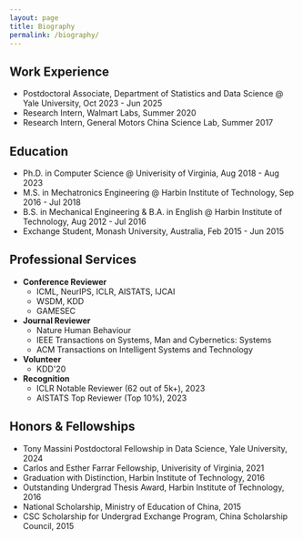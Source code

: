 ```yaml
---
layout: page
title: Biography
permalink: /biography/
---
```


## Work Experience
- Postdoctoral Associate, Department of Statistics and Data Science @ Yale University, Oct 2023 - Jun 2025
- Research Intern, Walmart Labs, Summer 2020
- Research Intern, General Motors China Science Lab, Summer 2017

## Education
- Ph.D. in Computer Science @ Univerisity of Virginia, Aug 2018 - Aug 2023 
- M.S. in Mechatronics Engineering @ Harbin Institute of Technology, Sep 2016 - Jul 2018
- B.S. in Mechanical Engineering & B.A. in English @ Harbin Institute of Technology, Aug 2012 - Jul 2016
- Exchange Student, Monash University, Australia, Feb 2015 - Jun 2015

## Professional Services
- **Conference Reviewer**
  - ICML, NeurIPS, ICLR, AISTATS, IJCAI
  - WSDM, KDD
  - GAMESEC
- **Journal Reviewer**
  - Nature Human Behaviour
  - IEEE Transactions on Systems, Man and Cybernetics: Systems
  - ACM Transactions on Intelligent Systems and Technology
- **Volunteer**
  - KDD'20
- **Recognition**
  - ICLR Notable Reviewer (62 out of 5k+), 2023
  - AISTATS Top Reviewer (Top 10%), 2023

## Honors & Fellowships
- Tony Massini Postdoctoral Fellowship in Data Science, Yale University, 2024
- Carlos and Esther Farrar Fellowship, Univerisity of Virginia, 2021
- Graduation with Distinction, Harbin Institute of Technology, 2016
- Outstanding Undergrad Thesis Award, Harbin Institute of Technology, 2016
- National Scholarship, Ministry of Education of China, 2015
- CSC Scholarship for Undergrad Exchange Program, China Scholarship Council, 2015

<div class="masthead" style="margin-top: -25px;margin-bottom: -15;"> </div>